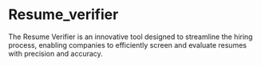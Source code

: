 # Resume_verifier
The Resume Verifier is an innovative tool designed to streamline the hiring process, enabling companies to efficiently screen and evaluate resumes with precision and accuracy.
